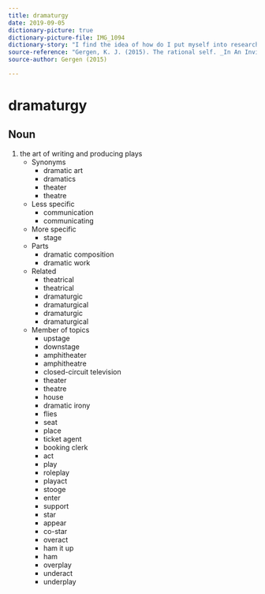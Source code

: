 ```yaml
---
title: dramaturgy
date: 2019-09-05
dictionary-picture: true
dictionary-picture-file: IMG_1094
dictionary-story: "I find the idea of how do I put myself into research a little difficult. While I get the idea that we all put ourselves into our research, it seems a bit odd for me and an area that I will have to grow in my understanding. Using this word is an interesting word choice. Figured, I'd share."
source-reference: "Gergen, K. J. (2015). The rational self. _In An Invitation to Social Construction_ (pp. 90–119). SAGE Publications. https://doi.org/https://dx.doi.org/10.4135/9781473921276"
source-author: Gergen (2015)

---
```



# dramaturgy


## Noun

1. the art of writing and producing plays
	- Synonyms
		- dramatic art
		- dramatics
		- theater
		- theatre
	- Less specific
		- communication
		- communicating
	- More specific
		- stage
	- Parts
		- dramatic composition
		- dramatic work
	- Related
		- theatrical
		- theatrical
		- dramaturgic
		- dramaturgical
		- dramaturgic
		- dramaturgical
	- Member of topics
		- upstage
		- downstage
		- amphitheater
		- amphitheatre
		- closed-circuit television
		- theater
		- theatre
		- house
		- dramatic irony
		- flies
		- seat
		- place
		- ticket agent
		- booking clerk
		- act
		- play
		- roleplay
		- playact
		- stooge
		- enter
		- support
		- star
		- appear
		- co-star
		- overact
		- ham it up
		- ham
		- overplay
		- underact
		- underplay